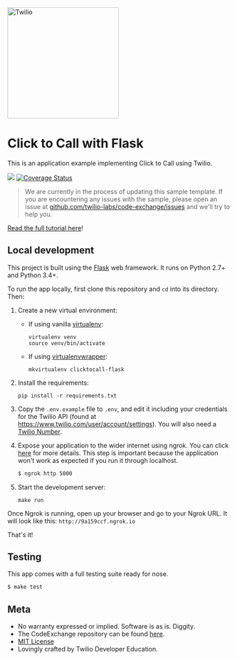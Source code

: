 <a href="https://www.twilio.com">
  <img src="https://static0.twilio.com/marketing/bundles/marketing/img/logos/wordmark-red.svg" alt="Twilio" width="250" />
</a>

# Click to Call with Flask

This is an application example implementing Click to Call using Twilio.

![](https://github.com/TwilioDevEd/clicktocall-flask/workflows/Flask/badge.svg)
[![Coverage Status](https://coveralls.io/repos/TwilioDevEd/clicktocall-flask/badge.svg)](https://coveralls.io/r/TwilioDevEd/clicktocall-flask)

> We are currently in the process of updating this sample template. If you are encountering any issues with the sample, please open an issue at [github.com/twilio-labs/code-exchange/issues](https://github.com/twilio-labs/code-exchange/issues) and we'll try to help you.

[Read the full tutorial here](https://www.twilio.com/docs/tutorials/walkthrough/click-to-call/python/flask)!

## Local development

This project is built using the [Flask](https://flask.palletsprojects.com/) web framework. It runs on Python 2.7+ and Python 3.4+.

To run the app locally, first clone this repository and `cd` into its directory. Then:

1. Create a new virtual environment:
    - If using vanilla [virtualenv](https://virtualenv.pypa.io/en/latest/):

        ```
        virtualenv venv
        source venv/bin/activate
        ```

    - If using [virtualenvwrapper](https://virtualenvwrapper.readthedocs.org/en/latest/):

        ```
        mkvirtualenv clicktocall-flask
        ```

1. Install the requirements:

    ```
    pip install -r requirements.txt
    ```

1. Copy the `.env.example` file to `.env`, and edit it including your credentials
   for the Twilio API (found at https://www.twilio.com/user/account/settings). You
   will also need a [Twilio Number](https://www.twilio.com/user/account/phone-numbers/incoming).

1. Expose your application to the wider internet using ngrok. You can click
   [here](#expose-the-application-to-the-wider-internet) for more details. This step
   is important because the application won't work as expected if you run it through
   localhost.

   ```bash
   $ ngrok http 5000
   ```

1. Start the development server:

    ```
    make run
    ```

Once Ngrok is running, open up your browser and go to your Ngrok URL. It will
look like this: `http://9a159ccf.ngrok.io`

That's it!

## Testing

This app comes with a full testing suite ready for nose.

```bash
$ make test
```

## Meta

* No warranty expressed or implied.  Software is as is. Diggity.
* The CodeExchange repository can be found [here](https://github.com/twilio-labs/code-exchange/).
* [MIT License](http://www.opensource.org/licenses/mit-license.html)
* Lovingly crafted by Twilio Developer Education.
